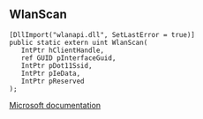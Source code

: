 ## WlanScan

```
[DllImport("wlanapi.dll", SetLastError = true)]
public static extern uint WlanScan(
   IntPtr hClientHandle,
   ref GUID pInterfaceGuid,
   IntPtr pDot11Ssid,
   IntPtr pIeData,
   IntPtr pReserved
);
```

[Microsoft documentation](https://docs.microsoft.com/en-us/windows/win32/api/wlanapi/nf-wlanapi-wlanscan)
